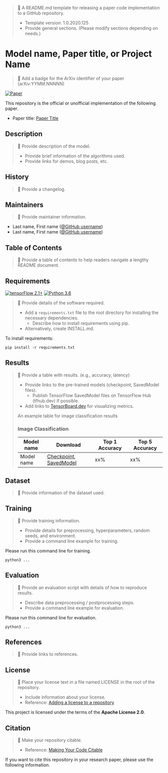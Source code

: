 > :memo: A README.md template for releasing a paper code implementation to a GitHub repository.  
>  
> * Template version: 1.0.2020.125  
> * Provide general sections. (Please modify sections depending on needs.)  

# Model name, Paper title, or Project Name

> :memo: Add a badge for the ArXiv identifier of your paper (arXiv:YYMM.NNNNN)

[![Paper](http://img.shields.io/badge/paper-arXiv.YYMM.NNNNN-B3181B.svg)](https://arxiv.org/abs/...)

This repository is the official or unofficial implementation of the following paper.

* Paper title: [Paper Title](https://arxiv.org/abs/YYMM.NNNNN)

## Description

> :memo: Provide description of the model.  
>  
> * Provide brief information of the algorithms used.  
> * Provide links for demos, blog posts, etc.  

## History

> :memo: Provide a changelog.

## Maintainers

> :memo: Provide maintainer information.  

* Last name, First name ([@GitHub username](https://github.com/username))
* Last name, First name ([@GitHub username](https://github.com/username))

## Table of Contents

> :memo: Provide a table of contents to help readers navigate a lengthy README document.

## Requirements

[![tensorFlow 2.1+](https://img.shields.io/badge/TensorFlow-2.1-brightgreen)](https://github.com/tensorflow/tensorflow/releases/tag/v2.1.0)
[![Python 3.6](https://img.shields.io/badge/python-3.6-blue.svg)](https://www.python.org/downloads/release/python-360/)

> :memo: Provide details of the software required.  
>  
> * Add a `requirements.txt` file to the root directory for installing the necessary dependencies.  
>   * Describe how to install requirements using pip.  
> * Alternatively, create INSTALL.md.  

To install requirements:

```setup
pip install -r requirements.txt
```

## Results

> :memo: Provide a table with results. (e.g., accuracy, latency)  
>  
> * Provide links to the pre-trained models (checkpoint, SavedModel files).  
>   * Publish TensorFlow SavedModel files on TensorFlow Hub (tfhub.dev) if possible.  
> * Add links to [TensorBoard.dev](https://tensorboard.dev/) for visualizing metrics.  
>  
> An example table for image classification results  
>  
> ### Image Classification  
>  
> | Model name | Download | Top 1 Accuracy | Top 5 Accuracy |  
> |------------|----------|----------------|----------------|  
> | Model name | [Checkpoint](https://drive.google.com/...), [SavedModel](https://tfhub.dev/...) | xx% | xx% |  

## Dataset

> :memo: Provide information of the dataset used.  

## Training

> :memo: Provide training information.  
>  
> * Provide details for preprocessing, hyperparameters, random seeds, and environment.  
> * Provide a command line example for training.  

Please run this command line for training.

```shell
python3 ...
```

## Evaluation

> :memo: Provide an evaluation script with details of how to reproduce results.  
>  
> * Describe data preprocessing / postprocessing steps.  
> * Provide a command line example for evaluation.  

Please run this command line for evaluation.

```shell
python3 ...
```

## References

> :memo: Provide links to references.  

## License

> :memo: Place your license text in a file named LICENSE in the root of the repository.  
>  
> * Include information about your license.  
> * Reference: [Adding a license to a repository](https://help.github.com/en/github/building-a-strong-community/adding-a-license-to-a-repository)  

This project is licensed under the terms of the **Apache License 2.0**.

## Citation

> :memo: Make your repository citable.  
>  
> * Reference: [Making Your Code Citable](https://guides.github.com/activities/citable-code/)  

If you want to cite this repository in your research paper, please use the following information.
